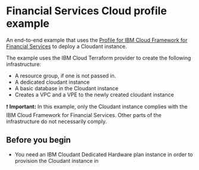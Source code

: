 # Financial Services Cloud profile example

An end-to-end example that uses the [Profile for IBM Cloud Framework for Financial Services](../../modules/fscloud/) to deploy a Cloudant instance.

The example uses the IBM Cloud Terraform provider to create the following infrastructure:

- A resource group, if one is not passed in.
- A dedicated cloudant instance
- A basic database in the Cloudant instance
- Creates a VPC and a VPE to the newly created cloudant instance

:exclamation: **Important:** In this example, only the Cloudant instance complies with the IBM Cloud Framework for Financial Services. Other parts of the infrastructure do not necessarily comply.

## Before you begin

* You need an IBM Cloudant Dedicated Hardware plan instance in order to provision the Cloudant instance in

